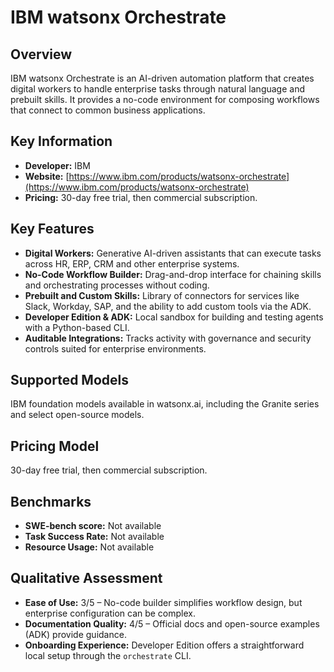 # IBM watsonx Orchestrate

## Overview

IBM watsonx Orchestrate is an AI-driven automation platform that creates digital workers to handle enterprise tasks through natural language and prebuilt skills. It provides a no-code environment for composing workflows that connect to common business applications.

## Key Information

- **Developer:** IBM
- **Website:** [https://www.ibm.com/products/watsonx-orchestrate](https://www.ibm.com/products/watsonx-orchestrate)
- **Pricing:** 30-day free trial, then commercial subscription.

## Key Features

- **Digital Workers:** Generative AI-driven assistants that can execute tasks across HR, ERP, CRM and other enterprise systems.
- **No-Code Workflow Builder:** Drag-and-drop interface for chaining skills and orchestrating processes without coding.
- **Prebuilt and Custom Skills:** Library of connectors for services like Slack, Workday, SAP, and the ability to add custom tools via the ADK.
- **Developer Edition & ADK:** Local sandbox for building and testing agents with a Python-based CLI.
- **Auditable Integrations:** Tracks activity with governance and security controls suited for enterprise environments.

## Supported Models

IBM foundation models available in watsonx.ai, including the Granite series and select open-source models.

## Pricing Model

30-day free trial, then commercial subscription.

## Benchmarks

- **SWE-bench score:** Not available
- **Task Success Rate:** Not available
- **Resource Usage:** Not available

## Qualitative Assessment

- **Ease of Use:** 3/5 – No-code builder simplifies workflow design, but enterprise configuration can be complex.
- **Documentation Quality:** 4/5 – Official docs and open-source examples (ADK) provide guidance.
- **Onboarding Experience:** Developer Edition offers a straightforward local setup through the `orchestrate` CLI.
